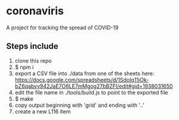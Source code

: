 # coronaviris
A project for tracking the spread of COVID-19

## Steps include

1. clone this repo
2. $ npm i
3. export a CSV file into ./data from one of the sheets here: https://docs.google.com/spreadsheets/d/1SdoIq11jOk-bZ6qabyy942JaE7O6LE7mMgog27bBZFI/edit#gid=1938031650
4. edit the file name in ./tools/build.js to point to the exported file
5. $ make
6. copy output beginning with 'grid' and ending with '..'
7. create a new L116 item 
